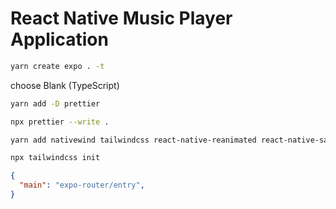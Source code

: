 # React Native Music Player Application

```bash
yarn create expo . -t
```

choose Blank (TypeScript)

```bash
yarn add -D prettier
```

```bash
npx prettier --write .
```

```bash
yarn add nativewind tailwindcss react-native-reanimated react-native-safe-area-context
```

```bash
npx tailwindcss init
```

```json
{
  "main": "expo-router/entry",
}
```
